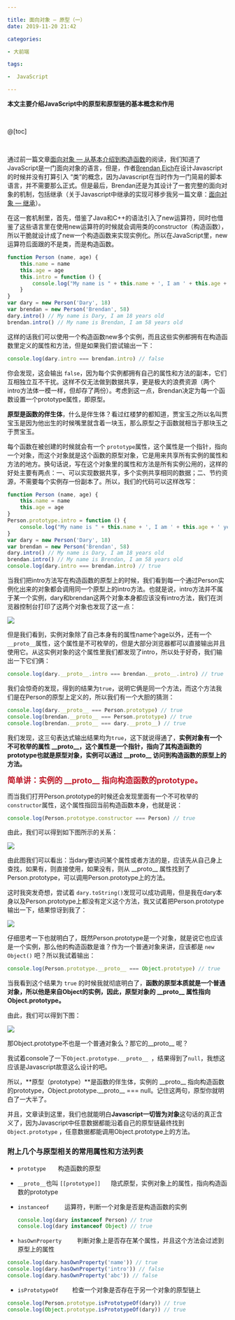```yaml
---

title: 面向对象 — 原型（一）
date: 2019-11-20 21:42

categories:

- 大前端

tags:

-  JavaScript

---
```


**本文主要介绍JavaScript中的原型和原型链的基本概念和作用**

<br>

@[toc]

<br>

通过前一篇文章[面向对象 — 从基本介绍到构造函数](/2019/11/06/oop-01/ "面向对象 — 从基本介绍到构造函数")的阅读，我们知道了JavaScript是一门面向对象的语言，但是，作者[Brendan Eich](https://baike.baidu.com/item/Brendan%20Eich/561441 "https://baike.baidu.com/item/Brendan Eich/561441")在设计Javascript的时候并没有打算引入 “类”的概念，因为Javascript在当时作为一门简易的脚本语言，并不需要那么正式。但是最后，Brendan还是为其设计了一套完整的面向对象的机制，包括继承（关于Javascript中继承的实现可移步我另一篇文章：[面向对象 — 继承]()）。

在这一套机制里，首先，借鉴了Java和C++的语法引入了new运算符，同时也借鉴了这些语言里在使用new运算符的时候就会调用类的constructor（构造函数），所以干脆就设计成了new一个构造函数来实现实例化。所以在JavaScript里，new运算符后面跟的不是类，而是构造函数。

```javascript
function Person (name, age) {
    this.name = name
    this.age = age
    this.intro = function () {
        console.log("My name is " + this.name + ', I am ' + this.age + ' years old')
    }
}
var dary = new Person('Dary', 18)
var brendan = new Person('Brendan', 58)
dary.intro() // My name is Dary, I am 18 years old
brendan.intro() // My name is Brendan, I am 58 years old
```

这样的话我们可以使用一个构造函数new多个实例，而且这些实例都拥有在构造函数里定义的属性和方法，但是如果我们尝试输出一下：

```javascript
console.log(dary.intro === brendan.intro) // false
```

你会发现，这会输出 `false`，因为每个实例都拥有自己的属性和方法的副本，它们互相独立互不干扰。这样不仅无法做到数据共享，更是极大的浪费资源（两个intro方法体一模一样，但却存了两份）。考虑到这一点，Brendan决定为每一个函数设置一个prototype属性，即原型。

**原型是函数的伴生体**，什么是伴生体？看过红楼梦的都知道，贾宝玉之所以名叫贾宝玉是因为他出生的时候嘴里就含着一块玉，那么原型之于函数就相当于那块玉之于贾宝玉。

每个函数在被创建的时候就会有一个 `prototype`属性，这个属性是一个指针，指向一个对象，而这个对象就是这个函数的原型对象，它是用来共享所有实例的属性和方法的地方。换句话说，写在这个对象里的属性和方法是所有实例公用的，这样的好处主要有两点：一、可以实现数据共享，多个实例共享相同的数据；二、节约资源，不需要每个实例存一份副本了。所以，我们的代码可以这样改写：

```javascript
function Person (name, age) {
    this.name = name
    this.age = age
}
Person.prototype.intro = function () {
    console.log("My name is " + this.name + ', I am ' + this.age + ' years old')
}
var dary = new Person('Dary', 18)
var brendan = new Person('Brendan', 58)
dary.intro() // My name is Dary, I am 18 years old
brendan.intro() // My name is Brendan, I am 58 years old
console.log(dary.intro === brendan.intro) // true
```

当我们把intro方法写在构造函数的原型上的时候，我们看到每一个通过Person实例化出来的对象都会调用同一个原型上的intro方法。也就是说，intro方法并不属于某一个实例，dary和brendan这两个对象本身都应该没有intro方法，我们在浏览器控制台打印了这两个对象也发现了这一点：

![](/img/article/原型console截图.png)

但是我们看到，实例对象除了自己本身有的属性name个age以外，还有一个`__proto__`属性，这个属性是不可枚举的，但是大部分浏览器都可以直接输出并且使用它。从这实例对象的这个属性里我们都发现了intro，所以处于好奇，我们输出一下它们俩：

```javascript
console.log(dary.__proto__.intro === brendan.__proto__.intro) // true
```

我们会惊奇的发现，得到的结果为`true`，说明它俩是同一个方法，而这个方法我们是在Person的原型上定义的，所以我们有一个大胆的猜测：

```javascript
console.log(dary.__proto__ === Person.prototype) // true
console.log(brendan.__proto__ === Person.prototype) // true
console.log(brendan.__proto__ === dary.__proto__) // true
```

我们发现，这三句表达式输出结果均为`true`，这下就说得通了，**实例对象有一个不可枚举的属性 \_\_proto\_\_，这个属性是一个指针，指向了其构造函数的prototype也就是原型对象，实例可以通过 \_\_proto\_\_ 访问到构造函数的原型上的方法。**

<font color="#bf1827 " size=4>**简单讲：实例的 \_\_proto\_\_ 指向构造函数的prototype。**</font>

而当我们打开Person.prototype的时候还会发现里面有一个不可枚举的`constructor`属性，这个属性指回当前构造函数本身，也就是说：

```javascript
console.log(Person.prototype.constructor === Person) // true
```

由此，我们可以得到如下图所示的关系：

![](/img/article/原型示意图.png)

由此图我们可以看出：当dary要访问某个属性或者方法的是，应该先从自己身上查找，如果有，则直接使用，如果没有，则从 \_\_proto\_\_ 属性找到了Person.prototype，可以调用Person.prototype上的方法。

这时我突发奇想，尝试着 `dary.toString()`发现可以成功调用，但是我在dary本身以及Person.prototype上都没有定义这个方法，我又试着把Person.prototype输出一下，结果惊讶到我了：

![](/img/article/原型console截图2.png)

仔细思考一下也就明白了，既然Person.prototype是一个对象，就是说它也应该是一个实例，那么他的构造函数是谁？作为一个普通对象来讲，应该都是 `new Object()` 吧？所以我试着输出：

```javascript
console.log(Person.prototype.__proto__ === Object.prototype) // true
```

当我看到这个结果为 `true` 的时候我就彻底明白了，**函数的原型本质就是一个普通对象，所以他是来自Object的实例，因此，原型对象的 \_\_proto\_\_ 属性指向Object.prototype。**

由此，我们可以得到下图：

![](/img/article/原型链示意图.png)

那Object.prototype不也是一个普通对象么？那它的\_\_proto\_\_ 呢？

我试着console了一下`Object.prototype.__proto__ `，结果得到了`null`，我想这应该是Javascript故意这么设计的吧。

所以，**原型（prototype）**是函数的伴生体，实例的 \_\_proto\_\_  指向构造函数的prototype，Object.prototype.\_\_proto\_\_ === null。记住这两句，原型你就明白了一大半了。

并且，文章读到这里，我们也就能明白**Javascript一切皆为对象**这句话的真正含义了，因为Javascript中任意数据都能沿着自己的原型链最终找到`Object.prototype` ，任意数据都能调用Object.prototype上的方法。



### 附上几个与原型相关的常用属性和方法列表

+ `prototype` &nbsp;&nbsp;&nbsp;&nbsp;&nbsp;&nbsp;构造函数的原型

+ `__proto__`也叫 `[[prototype]]`&nbsp;&nbsp;&nbsp;&nbsp;&nbsp; 隐式原型，实例对象上的属性，指向构造函数的prototype

+ `instanceof` &nbsp;&nbsp;&nbsp;&nbsp;&nbsp;&nbsp;&nbsp;&nbsp;运算符，判断一个对象是否是构造函数的实例

  ```javascript
  console.log(dary instanceof Person) // true
  console.log(dary instanceof Object) // true
  ```

+   `hasOwnProperty`&nbsp;&nbsp;&nbsp;&nbsp;&nbsp;&nbsp;&nbsp;&nbsp;  判断对象上是否存在某个属性，并且这个方法会过滤到原型上的属性

  ```javascript
  console.log(dary.hasOwnProperty('name')) // true
  console.log(dary.hasOwnProperty('intro')) // false
  console.log(dary.hasOwnProperty('abc')) // false
  ```

+   `isPrototypeOf`&nbsp;&nbsp;&nbsp;&nbsp;&nbsp;&nbsp;&nbsp;&nbsp;检查一个对象是否存在于另一个对象的原型链上

  ```javascript
  console.log(Person.prototype.isPrototypeOf(dary)) // true
  console.log(Object.prototype.isPrototypeOf(dary)) // true
  ```

  